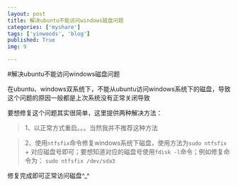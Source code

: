 ```yaml
---
layout: post
title: 解决ubuntu不能访问windows磁盘问题
categories: ['myshare']
tags: ['yinwoods', 'blog']
published: True
img: 9

---
```


#解决ubuntu不能访问windows磁盘问题

在ubuntu、windows双系统下，不能从ubuntu访问windows系统下的磁盘，导致这个问题的原因一般都是上次系统没有正常关闭导致

要想修复这个问题其实很简单，这里提供两种解决方法：

>1、以正常方式重启。。。当然我并不推荐这种方法

>2、使用`ntfsfix`命令修复windows系统下磁盘，使用方法为`sudo ntfsfix ` + 对应磁盘号即可；要想知道对应的磁盘号使用`fdisk -l`命令；例如修复命令为： `sudo ntfsfix /dev/sda3`

修复完成即可正常访问磁盘^_^